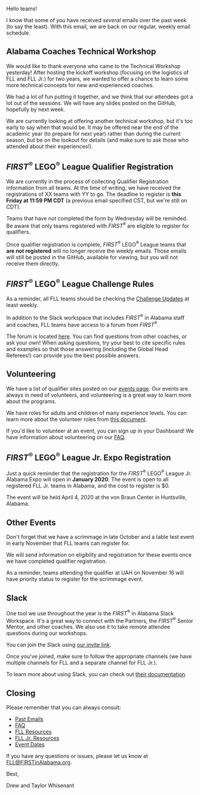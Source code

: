 Hello teams!

I know that some of you have received *several* emails over the past week (to say the least). With this email, we are back on our regular, weekly email schedule.

## Alabama Coaches Technical Workshop

We would like to thank everyone who came to the Technical Workshop yesterday! After hosting the kickoff workshop (focusing on the logistics of FLL and FLL Jr.) for two years, we wanted to offer a chance to learn some more technical concepts for new and experienced coaches.

We had a lot of fun putting it together, and we think that our attendees got a lot out of the sessions. We will have any slides posted on the GitHub, hopefully by next week.

We are currently looking at offering another technical workshop, but it's too early to say when that would be. It may be offered near the end of the academic year (to prepare for next year) rather than during the current season, but be on the lookout for details (and make sure to ask those who attended about their experiences!).


## *FIRST*<sup>&reg;</sup> LEGO<sup>&reg;</sup> League Qualifier Registration

We are currently in the process of collecting Qualifier Registration information from all teams. At the time of writing, we have received the registrations of XX teams with YY to go. The deadline to register is **this Friday at 11:59 PM CDT** (a previous email specified CST, but we're still on CDT).

Teams that have not completed the form by Wednesday will be reminded. Be aware that only teams registered with *FIRST*<sup>&reg;</sup> are eligible to register for qualifiers.

Once qualifier registration is complete, *FIRST*<sup>&reg;</sup> LEGO<sup>&reg;</sup> League teams that **are not registered** will no longer receive the weekly emails. Those emails will still be posted in the GitHub, available for viewing, but you will not receive them directly.


## *FIRST*<sup>&reg;</sup> LEGO<sup>&reg;</sup> League Challenge Rules

As a reminder, all FLL teams should be checking the [Challenge Updates](https://firstinspiresst01.blob.core.windows.net/fll/2020/city-shaper-challenge-updates.pdf) at least weekly. 

In addition to the Slack workspace that includes *FIRST*<sup>&reg;</sup> in Alabama staff and coaches, FLL teams have access to a forum from *FIRST*<sup>&reg;</sup>.

The forum is located [here](https://forums.usfirst.org/forum/general-discussions/first-programs/first-lego-league). You can find questions from other coaches, or ask your own! When asking questions, try your best to cite specific rules and examples so that those answering (including the Global Head Referees!) can provide you the best possible answers.

## Volunteering

We have a list of qualifier sites posted on our [events page](../event-dates.md). Our events are always in need of volunteers, and volunteering is a great way to learn more about the programs.

We have roles for adults and children of many experience levels. You can learn more about the volunteer roles from [this document](https://www.firstinspires.org/sites/default/files/uploads/resource_library/volunteer/first-lego-league-volunteer-role-descriptions.pdf).

If you'd like to volunteer at an event, you can sign up in your Dashboard! We have information about volunteering on our [FAQ](https://github.com/drewwhis/alabama-first-lego-league/wiki/Becoming-an-Event-Volunteer).


## *FIRST*<sup>&reg;</sup> LEGO<sup>&reg;</sup> League Jr. Expo Registration

Just a quick reminder that the registration for the *FIRST*<sup>&reg;</sup> LEGO<sup>&reg;</sup> League Jr. Alabama Expo will open in **January 2020**. The event is open to all registered FLL Jr. teams in Alabama, and the cost to register is \$0.

The event will be held April 4, 2020 at the von Braun Center in Huntsville, Alabama.


## Other Events

Don't forget that we have a scrimmage in late October and a table test event in early November that FLL teams can register for.

We will send information on eligiblity and registration for these events once we have completed qualifier registration.

As a reminder, teams attending the qualifier at UAH on November 16 will have priority status to register for the scrimmage event.


## Slack

One tool we use throughout the year is the *FIRST*<sup>&reg;</sup> in Alabama Slack Workspace. It's a great way to connect with the Partners, the *FIRST*<sup>&reg;</sup> Senior Mentor, and other coaches. We also use it to take remote attendee questions during our workshops.

You can join the Slack using [our invite link](https://join.slack.com/t/firstinalabama/shared_invite/enQtNDYxMTEzMTcwOTk0LWQzYmFjM2Q5MGNjNjFlM2M5ZTY4ZGNmM2VmY2Y0OTUwNTRiMjRlYTUwYTI2YTdjNGM0ZWZlYjM3MGVmNDY4YmY).

Once you've joined, make sure to follow the appropriate channels (we have multiple channels for FLL and a separate channel for FLL Jr.). 

To learn more about using Slack, you can check out [their documentation](https://get.slack.help/hc/en-us/categories/360000049043).


## Closing

Please remember that you can always consult:
- [Past Emails](https://github.com/drewwhis/alabama-first-lego-league/tree/master/2019-2020/email-blasts)
- [FAQ](https://github.com/drewwhis/alabama-first-lego-league/wiki/Frequently-Asked-Questions)
- [FLL Resources](https://github.com/drewwhis/alabama-first-lego-league/tree/master/2019-2020/fll)
- [FLL Jr. Resources](https://github.com/drewwhis/alabama-first-lego-league/tree/master/2019-2020/flljr)
- [Event Dates](https://github.com/drewwhis/alabama-first-lego-league/blob/main/2019-2020/event-dates.md)

If you have any questions or issues, please let us know at FLL@FIRSTinAlabama.org.

Best,

Drew and Taylor Whisenant